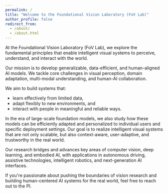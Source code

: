 ```yaml
---
permalink: /
title: "Welcome to the Foundational Vision Laboratory (FoV Lab)"
author_profile: false
redirect_from: 
  - /about/
  - /about.html
---
```

At the Foundational Vision Laboratory (FoV Lab), we explore the fundamental principles that enable intelligent visual systems to perceive, understand, and interact with the world.

Our mission is to develop generalizable, data-efficient, and human-aligned AI models. We tackle core challenges in visual perception, domain adaptation, multi-modal understanding, and human-AI collaboration.

We aim to build systems that:
* learn effectively from limited data,
* adapt flexibly to new environments, and
* interact with people in meaningful and reliable ways.

In the era of large-scale foundation models, we also study how these models can be efficiently adapted and personalized to individual users and specific deployment settings. Our goal is to realize intelligent visual systems that are not only scalable, but also context-aware, user-adaptive, and trustworthy in the real world.

Our research bridges and advances key areas of computer vision, deep learning, and embodied AI, with applications in autonomous driving, assistive technologies, intelligent robotics, and next-generation AI interfaces.

If you're passionate about pushing the boundaries of vision research and building human-centered AI systems for the real world, feel free to reach out to the PI.
